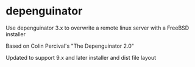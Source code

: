 depenguinator
=============

Use depenguinator 3.x to overwrite a remote linux server with a FreeBSD installer


Based on Colin Percival's "The Depenguinator 2.0"

Updated to support 9.x and later installer and dist file layout
